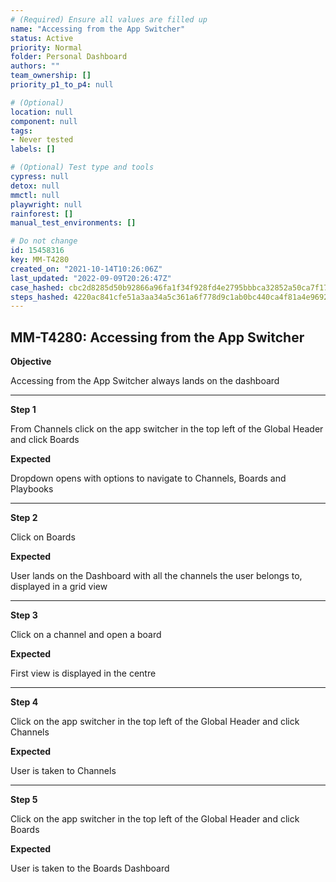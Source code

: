 ```yaml
---
# (Required) Ensure all values are filled up
name: "Accessing from the App Switcher"
status: Active
priority: Normal
folder: Personal Dashboard
authors: ""
team_ownership: []
priority_p1_to_p4: null

# (Optional)
location: null
component: null
tags: 
- Never tested
labels: []

# (Optional) Test type and tools
cypress: null
detox: null
mmctl: null
playwright: null
rainforest: []
manual_test_environments: []

# Do not change
id: 15458316
key: MM-T4280
created_on: "2021-10-14T10:26:06Z"
last_updated: "2022-09-09T20:26:47Z"
case_hashed: cbc2d8285d50b92866a96fa1f34f928fd4e2795bbbca32852a50ca7f17ebb9bd4b32618edc7db39943904ea1a889a168
steps_hashed: 4220ac841cfe51a3aa34a5c361a6f778d9c1ab0bc440ca4f81a4e9692725683221e121b3853dd9b43c93075e4a78b985
---
```


<!-- (Auto-generated) Based on frontmatter's "key" and "name" -->

## MM-T4280: Accessing from the App Switcher

**Objective**

Accessing from the App Switcher always lands on the dashboard

---

**Step 1**

From Channels click on the app switcher in the top left of the Global Header and click Boards

**Expected**

Dropdown opens with options to navigate to Channels, Boards and Playbooks

---

**Step 2**

Click on Boards

**Expected**

User lands on the Dashboard with all the channels the user belongs to, displayed in a grid view

---

**Step 3**

Click on a channel and open a board

**Expected**

First view is displayed in the centre

---

**Step 4**

Click on the app switcher in the top left of the Global Header and click Channels

**Expected**

User is taken to Channels

---

**Step 5**

Click on the app switcher in the top left of the Global Header and click Boards

**Expected**

User is taken to the Boards Dashboard
